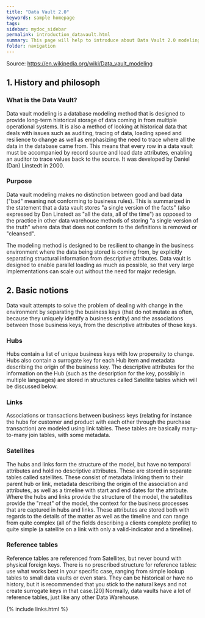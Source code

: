 ```yaml
---
title: "Data Vault 2.0"
keywords: sample homepage
tags: 
sidebar: mydoc_sidebar
permalink: introduction_datavault.html
summary: This page will help to introduce about Data Vault 2.0 modeling
folder: navigation
---
```


Source: https://en.wikipedia.org/wiki/Data_vault_modeling

## 1. History and philosoph

### What is the Data Vault?
Data vault modeling is a database modeling method that is designed to provide long-term historical storage of data coming in from multiple operational systems. It is also a method of looking at historical data that deals with issues such as auditing, tracing of data, loading speed and resilience to change as well as emphasizing the need to trace where all the data in the database came from. This means that every row in a data vault must be accompanied by record source and load date attributes, enabling an auditor to trace values back to the source. It was developed by Daniel (Dan) Linstedt in 2000.

### Purpose
Data vault modeling makes no distinction between good and bad data ("bad" meaning not conforming to business rules). This is summarized in the statement that a data vault stores "a single version of the facts" (also expressed by Dan Linstedt as "all the data, all of the time") as opposed to the practice in other data warehouse methods of storing "a single version of the truth" where data that does not conform to the definitions is removed or "cleansed".

The modeling method is designed to be resilient to change in the business environment where the data being stored is coming from, by explicitly separating structural information from descriptive attributes. Data vault is designed to enable parallel loading as much as possible, so that very large implementations can scale out without the need for major redesign.

## 2. Basic notions
Data vault attempts to solve the problem of dealing with change in the environment by separating the business keys (that do not mutate as often, because they uniquely identify a business entity) and the associations between those business keys, from the descriptive attributes of those keys.

### Hubs
Hubs contain a list of unique business keys with low propensity to change. Hubs also contain a surrogate key for each Hub item and metadata describing the origin of the business key. The descriptive attributes for the information on the Hub (such as the description for the key, possibly in multiple languages) are stored in structures called Satellite tables which will be discussed below.

### Links
Associations or transactions between business keys (relating for instance the hubs for customer and product with each other through the purchase transaction) are modeled using link tables. These tables are basically many-to-many join tables, with some metadata.

### Satellites
The hubs and links form the structure of the model, but have no temporal attributes and hold no descriptive attributes. These are stored in separate tables called satellites. These consist of metadata linking them to their parent hub or link, metadata describing the origin of the association and attributes, as well as a timeline with start and end dates for the attribute. Where the hubs and links provide the structure of the model, the satellites provide the "meat" of the model, the context for the business processes that are captured in hubs and links. These attributes are stored both with regards to the details of the matter as well as the timeline and can range from quite complex (all of the fields describing a clients complete profile) to quite simple (a satellite on a link with only a valid-indicator and a timeline).

### Reference tables
Reference tables are referenced from Satellites, but never bound with physical foreign keys. There is no prescribed structure for reference tables: use what works best in your specific case, ranging from simple lookup tables to small data vaults or even stars. They can be historical or have no history, but it is recommended that you stick to the natural keys and not create surrogate keys in that case.[20] Normally, data vaults have a lot of reference tables, just like any other Data Warehouse.

<!-- {% include image.html file="diagram.jpg" caption="Data Platform Architecture" %} -->

{% include links.html %}